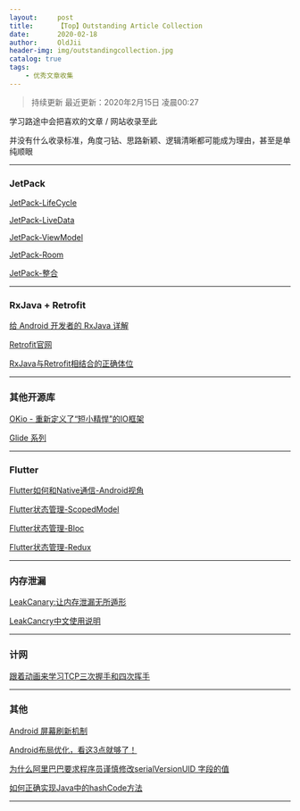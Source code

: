 ```yaml
---
layout:     post
title:      【Top】Outstanding Article Collection
date:       2020-02-18
author:     OldJii
header-img: img/outstandingcollection.jpg
catalog: true
tags:
    - 优秀文章收集
---
```

> 持续更新 
> 最近更新：2020年2月15日 凌晨00:27

学习路途中会把喜欢的文章 / 网站收录至此

并没有什么收录标准，角度刁钻、思路新颖、逻辑清晰都可能成为理由，甚至是单纯顺眼

---
### JetPack

[JetPack-LifeCycle](http://blog.chengyunfeng.com/?p=1065)

[JetPack-LiveData](http://blog.chengyunfeng.com/?p=1066)

[JetPack-ViewModel](http://blog.chengyunfeng.com/?p=1067)

[JetPack-Room](http://blog.chengyunfeng.com/?p=1068)

[JetPack-整合](http://littlecurl.xyz:8080/articles/2020/01/12/1578831362377.html#b3_solo_h2_11)

---
### RxJava + Retrofit

[给 Android 开发者的 RxJava 详解](http://gank.io/post/560e15be2dca930e00da1083)

[Retrofit官网](https://square.github.io/retrofit/)

[RxJava与Retrofit相结合的正确体位](https://tough1985.github.io/2016/03/15/how-to-use-Retrofit-with-Rxjava.html#rxjavaretrofit)

---
### 其他开源库

[OKio - 重新定义了“短小精悍”的IO框架](https://juejin.im/post/5856680c8e450a006c6474bd#heading-3)

[Glide 系列](https://mrfu.me/2016/02/28/Glide_Series_Roundup/)

---
### Flutter
[Flutter如何和Native通信-Android视角](https://juejin.im/post/5b4c3c9a5188251ac446d915#heading-7)

[Flutter状态管理-ScopedModel](https://juejin.im/post/5ca2c0266fb9a05e345bcdd4)

[Flutter状态管理-Bloc](https://juejin.im/post/5ca5c603f265da30a3303d00)

[Flutter状态管理-Redux](https://juejin.im/post/5ca5f9406fb9a05e1636a295#heading-5)

---
### 内存泄漏

[LeakCanary:让内存泄漏无所遁形](https://www.liaohuqiu.net/cn/posts/leak-canary/)

[LeakCancry中文使用说明](https://www.liaohuqiu.net/cn/posts/leak-canary-read-me/)

---
### 计网

[跟着动画来学习TCP三次握手和四次挥手](https://juejin.im/post/5b29d2c4e51d4558b80b1d8c)

---
### 其他

[Android 屏幕刷新机制](https://www.jianshu.com/p/0d00cb85fdf3)

[Android布局优化，看这3点就够了！](https://mp.weixin.qq.com/s/43ijAppswfr4tx3zCy0WvQ)

[为什么阿里巴巴要求程序员谨慎修改serialVersionUID 字段的值](https://mp.weixin.qq.com/s/5xcDDtsVYdgzUebF3_Mg4g)

[如何正确实现Java中的hashCode方法](https://mp.weixin.qq.com/s?__biz=MzA4MjA0MTc4NQ==&mid=504090072&idx=1&sn=019cb899777174518e1e49d0fd0bd2a5#rd)

---